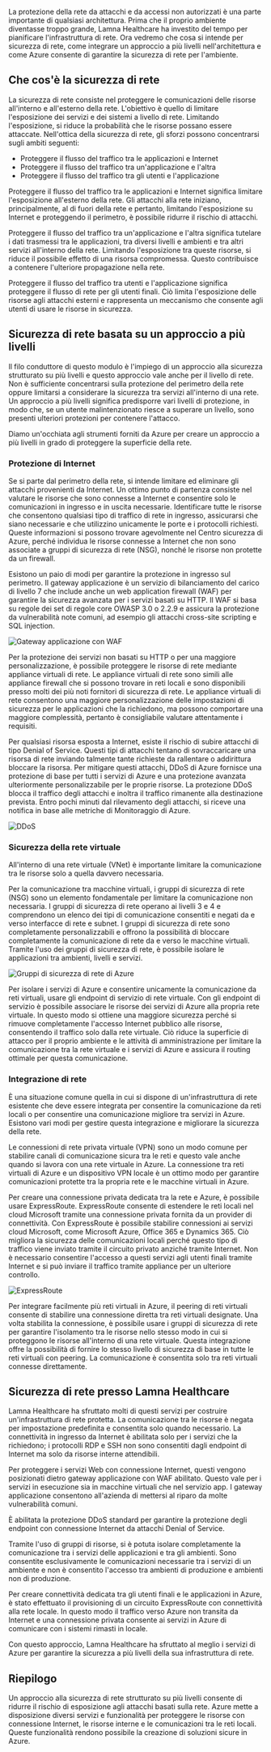La protezione della rete da attacchi e da accessi non autorizzati è una parte importante di qualsiasi architettura. Prima che il proprio ambiente diventasse troppo grande, Lamna Healthcare ha investito del tempo per pianificare l'infrastruttura di rete. Ora vedremo che cosa si intende per sicurezza di rete, come integrare un approccio a più livelli nell'architettura e come Azure consente di garantire la sicurezza di rete per l'ambiente.

## <a name="what-is-network-security"></a>Che cos'è la sicurezza di rete

La sicurezza di rete consiste nel proteggere le comunicazioni delle risorse all'interno e all'esterno della rete.  L'obiettivo è quello di limitare l'esposizione dei servizi e dei sistemi a livello di rete. Limitando l'esposizione, si riduce la probabilità che le risorse possano essere attaccate. Nell'ottica della sicurezza di rete, gli sforzi possono concentrarsi sugli ambiti seguenti:

- Proteggere il flusso del traffico tra le applicazioni e Internet
- Proteggere il flusso del traffico tra un'applicazione e l'altra
- Proteggere il flusso del traffico tra gli utenti e l'applicazione

Proteggere il flusso del traffico tra le applicazioni e Internet significa limitare l'esposizione all'esterno della rete. Gli attacchi alla rete iniziano, principalmente, al di fuori della rete e pertanto, limitando l'esposizione su Internet e proteggendo il perimetro, è possibile ridurre il rischio di attacchi.

Proteggere il flusso del traffico tra un'applicazione e l'altra significa tutelare i dati trasmessi tra le applicazioni, tra diversi livelli e ambienti e tra altri servizi all'interno della rete. Limitando l'esposizione tra queste risorse, si riduce il possibile effetto di una risorsa compromessa. Questo contribuisce a contenere l'ulteriore propagazione nella rete.

Proteggere il flusso del traffico tra utenti e l'applicazione significa proteggere il flusso di rete per gli utenti finali. Ciò limita l'esposizione delle risorse agli attacchi esterni e rappresenta un meccanismo che consente agli utenti di usare le risorse in sicurezza. 

## <a name="a-layered-approach-to-network-security"></a>Sicurezza di rete basata su un approccio a più livelli

Il filo conduttore di questo modulo è l'impiego di un approccio alla sicurezza strutturato su più livelli e questo approccio vale anche per il livello di rete. Non è sufficiente concentrarsi sulla protezione del perimetro della rete oppure limitarsi a considerare la sicurezza tra servizi all'interno di una rete. Un approccio a più livelli significa predisporre vari livelli di protezione, in modo che, se un utente malintenzionato riesce a superare un livello, sono presenti ulteriori protezioni per contenere l'attacco.

Diamo un'occhiata agli strumenti forniti da Azure per creare un approccio a più livelli in grado di proteggere la superficie della rete.

### <a name="internet-protection"></a>Protezione di Internet

Se si parte dal perimetro della rete, si intende limitare ed eliminare gli attacchi provenienti da Internet. Un ottimo punto di partenza consiste nel valutare le risorse che sono connesse a Internet e consentire solo le comunicazioni in ingresso e in uscita necessarie. Identificare tutte le risorse che consentono qualsiasi tipo di traffico di rete in ingresso, assicurarsi che siano necessarie e che utilizzino unicamente le porte e i protocolli richiesti. Queste informazioni si possono trovare agevolmente nel Centro sicurezza di Azure, perché individua le risorse connesse a Internet che non sono associate a gruppi di sicurezza di rete (NSG), nonché le risorse non protette da un firewall.

Esistono un paio di modi per garantire la protezione in ingresso sul perimetro. Il gateway applicazione è un servizio di bilanciamento del carico di livello 7 che include anche un web application firewall (WAF) per garantire la sicurezza avanzata per i servizi basati su HTTP. Il WAF si basa su regole dei set di regole core OWASP 3.0 o 2.2.9 e assicura la protezione da vulnerabilità note comuni, ad esempio gli attacchi cross-site scripting e SQL injection.

![Gateway applicazione con WAF](../media-draft/appgw-waf.png)

Per la protezione dei servizi non basati su HTTP o per una maggiore personalizzazione, è possibile proteggere le risorse di rete mediante appliance virtuali di rete. Le appliance virtuali di rete sono simili alle appliance firewall che si possono trovare in reti locali e sono disponibili presso molti dei più noti fornitori di sicurezza di rete. Le appliance virtuali di rete consentono una maggiore personalizzazione delle impostazioni di sicurezza per le applicazioni che la richiedono, ma possono comportare una maggiore complessità, pertanto è consigliabile valutare attentamente i requisiti.

Per qualsiasi risorsa esposta a Internet, esiste il rischio di subire attacchi di tipo Denial of Service. Questi tipi di attacchi tentano di sovraccaricare una risorsa di rete inviando talmente tante richieste da rallentare o addirittura bloccare la risorsa. Per mitigare questi attacchi, DDoS di Azure fornisce una protezione di base per tutti i servizi di Azure e una protezione avanzata ulteriormente personalizzabile per le proprie risorse. La protezione DDoS blocca il traffico degli attacchi e inoltra il traffico rimanente alla destinazione prevista. Entro pochi minuti dal rilevamento degli attacchi, si riceve una notifica in base alle metriche di Monitoraggio di Azure.

![DDoS](../media-draft/ddos.png)

### <a name="virtual-network-security"></a>Sicurezza della rete virtuale

All'interno di una rete virtuale (VNet) è importante limitare la comunicazione tra le risorse solo a quella davvero necessaria.

Per la comunicazione tra macchine virtuali, i gruppi di sicurezza di rete (NSG) sono un elemento fondamentale per limitare la comunicazione non necessaria. I gruppi di sicurezza di rete operano ai livelli 3 e 4 e comprendono un elenco dei tipi di comunicazione consentiti e negati da e verso interfacce di rete e subnet. I gruppi di sicurezza di rete sono completamente personalizzabili e offrono la possibilità di bloccare completamente la comunicazione di rete da e verso le macchine virtuali. Tramite l'uso dei gruppi di sicurezza di rete, è possibile isolare le applicazioni tra ambienti, livelli e servizi.

![Gruppi di sicurezza di rete di Azure](../media-draft/azure-network-security.png)

Per isolare i servizi di Azure e consentire unicamente la comunicazione da reti virtuali, usare gli endpoint di servizio di rete virtuale. Con gli endpoint di servizio è possibile associare le risorse dei servizi di Azure alla propria rete virtuale. In questo modo si ottiene una maggiore sicurezza perché si rimuove completamente l'accesso Internet pubblico alle risorse, consentendo il traffico solo dalla rete virtuale. Ciò riduce la superficie di attacco per il proprio ambiente e le attività di amministrazione per limitare la comunicazione tra la rete virtuale e i servizi di Azure e assicura il routing ottimale per questa comunicazione.

### <a name="network-integration"></a>Integrazione di rete

È una situazione comune quella in cui si dispone di un'infrastruttura di rete esistente che deve essere integrata per consentire la comunicazione da reti locali o per consentire una comunicazione migliore tra servizi in Azure. Esistono vari modi per gestire questa integrazione e migliorare la sicurezza della rete.

Le connessioni di rete privata virtuale (VPN) sono un modo comune per stabilire canali di comunicazione sicura tra le reti e questo vale anche quando si lavora con una rete virtuale in Azure. La connessione tra reti virtuali di Azure e un dispositivo VPN locale è un ottimo modo per garantire comunicazioni protette tra la propria rete e le macchine virtuali in Azure.

Per creare una connessione privata dedicata tra la rete e Azure, è possibile usare ExpressRoute. ExpressRoute consente di estendere le reti locali nel cloud Microsoft tramite una connessione privata fornita da un provider di connettività. Con ExpressRoute è possibile stabilire connessioni ai servizi cloud Microsoft, come Microsoft Azure, Office 365 e Dynamics 365. Ciò migliora la sicurezza delle comunicazioni locali perché questo tipo di traffico viene inviato tramite il circuito privato anziché tramite Internet. Non è necessario consentire l'accesso a questi servizi agli utenti finali tramite Internet e si può inviare il traffico tramite appliance per un ulteriore controllo.

![ExpressRoute](../media-draft/expressroute-connection-overview.png)

Per integrare facilmente più reti virtuali in Azure, il peering di reti virtuali consente di stabilire una connessione diretta tra reti virtuali designate. Una volta stabilita la connessione, è possibile usare i gruppi di sicurezza di rete per garantire l'isolamento tra le risorse nello stesso modo in cui si proteggono le risorse all'interno di una rete virtuale. Questa integrazione offre la possibilità di fornire lo stesso livello di sicurezza di base in tutte le reti virtuali con peering. La comunicazione è consentita solo tra reti virtuali connesse direttamente.

## <a name="network-security-at-lamna-healthcare"></a>Sicurezza di rete presso Lamna Healthcare

Lamna Healthcare ha sfruttato molti di questi servizi per costruire un'infrastruttura di rete protetta. La comunicazione tra le risorse è negata per impostazione predefinita e consentita solo quando necessario. La connettività in ingresso da Internet è abilitata solo per i servizi che la richiedono; i protocolli RDP e SSH non sono consentiti dagli endpoint di Internet ma solo da risorse interne attendibili.

Per proteggere i servizi Web con connessione Internet, questi vengono posizionati dietro gateway applicazione con WAF abilitato. Questo vale per i servizi in esecuzione sia in macchine virtuali che nel servizio app. I gateway applicazione consentono all'azienda di mettersi al riparo da molte vulnerabilità comuni.

È abilitata la protezione DDoS standard per garantire la protezione degli endpoint con connessione Internet da attacchi Denial of Service.

Tramite l'uso di gruppi di risorse, si è potuta isolare completamente la comunicazione tra i servizi delle applicazioni e tra gli ambienti. Sono consentite esclusivamente le comunicazioni necessarie tra i servizi di un ambiente e non è consentito l'accesso tra ambienti di produzione e ambienti non di produzione.

Per creare connettività dedicata tra gli utenti finali e le applicazioni in Azure, è stato effettuato il provisioning di un circuito ExpressRoute con connettività alla rete locale. In questo modo il traffico verso Azure non transita da Internet e una connessione privata consente ai servizi in Azure di comunicare con i sistemi rimasti in locale.

Con questo approccio, Lamna Healthcare ha sfruttato al meglio i servizi di Azure per garantire la sicurezza a più livelli della sua infrastruttura di rete.

## <a name="summary"></a>Riepilogo

Un approccio alla sicurezza di rete strutturato su più livelli consente di ridurre il rischio di esposizione agli attacchi basati sulla rete. Azure mette a disposizione diversi servizi e funzionalità per proteggere le risorse con connessione Internet, le risorse interne e le comunicazioni tra le reti locali. Queste funzionalità rendono possibile la creazione di soluzioni sicure in Azure.